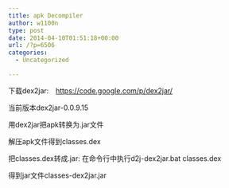 ```yaml
---
title: apk Decompiler
author: w1100n
type: post
date: 2014-04-10T01:51:18+00:00
url: /?p=6506
categories:
  - Uncategorized

---
```

下载dex2jar:　https://code.google.com/p/dex2jar/

当前版本dex2jar-0.0.9.15

用dex2jar把apk转换为.jar文件

解压apk文件得到classes.dex

把classes.dex转成.jar: 在命令行中执行d2j-dex2jar.bat classes.dex

得到jar文件classes-dex2jar.jar

